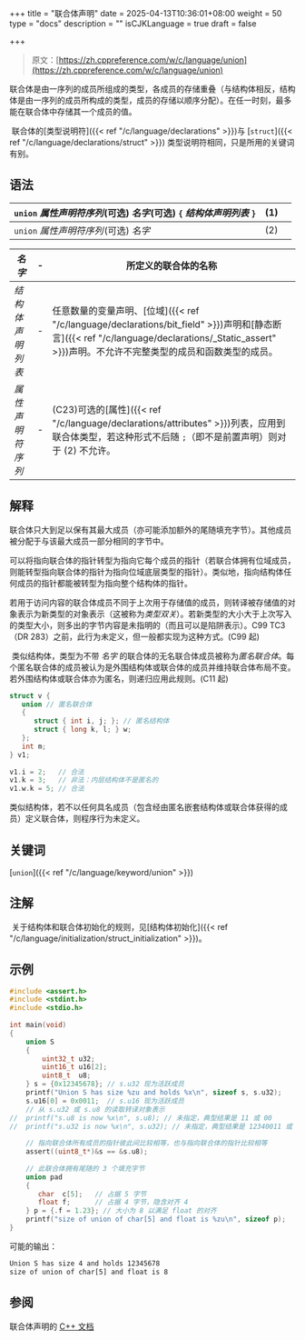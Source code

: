+++
title = "联合体声明"
date = 2025-04-13T10:36:01+08:00
weight = 50
type = "docs"
description = ""
isCJKLanguage = true
draft = false

+++

> 原文：[https://zh.cppreference.com/w/c/language/union](https://zh.cppreference.com/w/c/language/union)

​	联合体是由一序列的成员所组成的类型，各成员的存储重叠（与结构体相反，结构体是由一序列的成员所构成的类型，成员的存储以顺序分配）。在任一时刻，最多能在联合体中存储其一个成员的值。

​	联合体的[类型说明符]({{< ref "/c/language/declarations" >}})与 [`struct`]({{< ref "/c/language/declarations/struct" >}}) 类型说明符相同，只是所用的关键词有别。

## 语法

| `union` *属性声明符序列* ﻿(可选) *名字* ﻿(可选) `{` *结构体声明列表* `}` | (1)  |      |
| ------------------------------------------------------------ | ---- | ---- |
| `union` *属性声明符序列* ﻿(可选) *名字*                       | (2)  |      |

| *名字*           | -    | 所定义的联合体的名称                                         |
| ---------------- | ---- | ------------------------------------------------------------ |
| *结构体声明列表* | -    | 任意数量的变量声明、[位域]({{< ref "/c/language/declarations/bit_field" >}})声明和[静态断言]({{< ref "/c/language/declarations/_Static_assert" >}})声明。不允许不完整类型的成员和函数类型的成员。 |
| *属性声明符序列* | -    | (C23)可选的[属性]({{< ref "/c/language/declarations/attributes" >}})列表，应用到联合体类型，若这种形式不后随 `;`（即不是前置声明）则对于 (2) 不允许。 |

## 解释

​	联合体只大到足以保有其最大成员（亦可能添加额外的尾随填充字节）。其他成员被分配于与该最大成员一部分相同的字节中。

​	可以将指向联合体的指针转型为指向它每个成员的指针（若联合体拥有位域成员，则能转型指向联合体的指针为指向位域底层类型的指针）。类似地，指向结构体任何成员的指针都能被转型为指向整个结构体的指针。

​	若用于访问内容的联合体成员不同于上次用于存储值的成员，则转译被存储值的对象表示为新类型的对象表示（这被称为*类型双关*）。若新类型的大小大于上次写入的类型大小，则多出的字节内容是未指明的（而且可以是陷阱表示）。C99 TC3（DR 283）之前，此行为未定义，但一般都实现为这种方式。(C99 起)

​	类似结构体，类型为不带 *名字* 的联合体的无名联合体成员被称为*匿名联合体*。每个匿名联合体的成员被认为是外围结构体或联合体的成员并维持联合体布局不变。若外围结构体或联合体亦为匿名，则递归应用此规则。(C11 起)

```c
struct v {
   union // 匿名联合体
   {
      struct { int i, j; }; // 匿名结构体
      struct { long k, l; } w;
   };
   int m;
} v1;
 
v1.i = 2;   // 合法
v1.k = 3;   // 非法：内层结构体不是匿名的
v1.w.k = 5; // 合法
```

​	类似结构体，若不以任何具名成员（包含经由匿名嵌套结构体或联合体获得的成员）定义联合体，则程序行为未定义。

## 关键词

[`union`]({{< ref "/c/language/keyword/union" >}})

## 注解

​	关于结构体和联合体初始化的规则，见[结构体初始化]({{< ref "/c/language/initialization/struct_initialization" >}})。

## 示例

```c
#include <assert.h>
#include <stdint.h>
#include <stdio.h>
 
int main(void)
{
    union S
    {
        uint32_t u32;
        uint16_t u16[2];
        uint8_t  u8;
    } s = {0x12345678}; // s.u32 现为活跃成员
    printf("Union S has size %zu and holds %x\n", sizeof s, s.u32);
    s.u16[0] = 0x0011;  // s.u16 现为活跃成员
    // 从 s.u32 或 s.u8 的读取转译对象表示
//  printf("s.u8 is now %x\n", s.u8); // 未指定，典型结果是 11 或 00
//  printf("s.u32 is now %x\n", s.u32); // 未指定，典型结果是 12340011 或 00115678
 
    // 指向联合体所有成员的指针彼此间比较相等，也与指向联合体的指针比较相等
    assert((uint8_t*)&s == &s.u8);
 
    // 此联合体拥有尾随的 3 个填充字节
    union pad
    {
       char  c[5];   // 占据 5 字节
       float f;      // 占据 4 字节，隐含对齐 4
    } p = {.f = 1.23}; // 大小为 8 以满足 float 的对齐
    printf("size of union of char[5] and float is %zu\n", sizeof p);
}
```

可能的输出：

```txt
Union S has size 4 and holds 12345678
size of union of char[5] and float is 8
```

## 参阅

联合体声明的 [C++ 文档](https://zh.cppreference.com/w/cpp/language/union)
